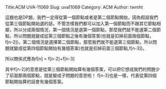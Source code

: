 Title:ACM UVA-11069
Slug: uva11069
Category: ACM
Author: twmht

這題也是DP題，我們一定得從第一個節點或者是第二個節點開始，因為假設我們從第三個節點開始選的話，不管怎樣我們都可以加入第一個節點而不跟其它節點相鄰，所以分成兩個情況，第一個情況是選第一個節點，那麼我們就不能選第二個節點，所以問題就變成從第三個節點之後有幾個答案(也就是扣掉前面兩個節點，f[n-2])，第二個情況是選擇第二個節點，那麼我們就不能選第三個節點，所以問題就變成從第四個節點開始有幾個答案(也就是扣掉前面三個節點,f[n-3])。

所以關係式應為f[n] = f[n-2]+f[n-3]

其中f[n-2]的意思是從第三個節點開始算有幾個答案，可以把它想成我們的問題少了前面那兩個節點，就是變成子問題的意思啦！
f[n-3]也是一樣，代表從第四個節點開始算的話會有幾個答案。
